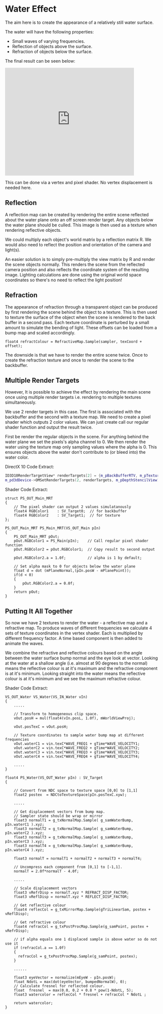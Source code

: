 # Water Effect

The aim here is to create the appearance of a relatively still water surface. 

The water will have the following properties:

- Small waves of varying frequencies.
- Reflection of objects above the surface.
- Refraction of objects below the surface.


The final result can be seen below: 

<iframe width="425" height="355" src="https://www.youtube.com/embed/0SPX0h42xCs" title="YouTube video player" frameborder="0" allow="accelerometer; autoplay; clipboard-write; encrypted-media; gyroscope; picture-in-picture" allowfullscreen></iframe>

This can be done via a vertex and pixel shader. No vertex displacement is needed here. 

## Reflection

A reflection map can be created by rendering the entire scene reflected about the water plane onto an off screen render target. Any objects below the water plane should be culled. This image is then used as a texture when rendering reflective objects.

We could multiply each object's world matrix by a reflection matrix R. We would also need to reflect the position and orientation of the camera and light(s).

An easier solution is to simply pre-multiply the view matrix by R and render the scene objects normally. This renders the scene from the reflected camera position and also reflects the coordinate system of the resulting image. Lighting calculations are done using the original world space coordinates so there's no need to reflect the light position!

## Refraction

The appearance of refraction through a transparent object can be produced by first rendering the scene behind the object to a texture. This is then used to texture the surface of the object when the scene is rendered to the back buffer in a second pass. Each texture coordinate is perturbed by a small amount to simulate the bending of light. These offsets can be loaded from a bump map and scaled accordingly.

```
float4 refractColour = RefractiveMap.Sample(sampler, texCoord + offset);
```

The downside is that we have to render the entire scene twice. Once to create the refraction texture and once to render the scene to the backbuffer.

## Multiple Render Targets

However, It is possible to achieve the effect by rendering the main scene once using multiple render targets i.e. rendering to multiple textures simultaneously.

We use 2 render targets in this case. The first is associated with the backbuffer and the second with a texture map. We need to create a pixel shader which outputs 2 color values. We can just create call our regular shader function and output the result twice.

First be render the regular objects in the scene. For anything behind the water plane we set the pixels's alpha channel to 0.  We then render the water using the texture map only sampling values where the alpha is 0. This ensures objects above the water don't contribute to (or bleed into)  the water color.

DirectX 10 Code Extract:

```c++
ID3D10RenderTargetView* renderTargets[2] = {m_pBackBufferRTV, m_pTextureMapRTV};
m_pd3dDevice->OMSetRenderTargets(2, renderTargets, m_pDepthStencilView);
```

Shader Code Extract:

```hlsl
struct PS_OUT_Main_MRT
{
    // The pixel shader can output 2 values simulatanously 
    float4 RGBColor1    : SV_Target0;  // for backbuffer
    float4 RGBColor2    : SV_Target1;  // for texture
};

PS_OUT_Main_MRT PS_Main_MRT(VS_OUT_Main pIn)
{
    PS_OUT_Main_MRT pOut;
    pOut.RGBColor1 = PS_Main(pIn);    // Call regular pixel shader function
    pOut.RGBColor2 = pOut.RGBColor1;  // Copy result to second output 

    pOut.RGBColor2.a = 1.0f;          // alpha is 1 by default;

    // Set alpha mask to 0 for objects below the water plane
    float d = dot (mPlaneNormal,(pIn.posW - mPlanePoint));
    if(d < 0)
    {
        pOut.RGBColor2.a = 0.0f;
    }
    return pOut;
}
```

## Putting It All Together

So now we have 2 textures to render the water  - a reflective map and a refractive map. 
To produce waves of different frequencies we calculate 4 sets of texture coordinates in the vertex shader. Each is multiplied by different frequency factor. A time based component is then added to animate the waves. 

We combine the refractive and reflective colours based on the angle between the water surface bump normal and the eye look at vector. Looking at the water at a shallow angle (i.e. almost at 90 degrees to the normal) means the reflective colour is at it's maximum and the refractive component is at  it's minimum. Looking straight into the water means the reflective colour is at it's minimum and we see the maximum refractive colour. 


Shader Code Extract:

```hlsl
VS_OUT_Water VS_Water(VS_IN_Water vIn)
{
    .....

    // Transform to homogeneous clip space.
    vOut.posH = mul(float4(vIn.posL, 1.0f), mWorldViewProj);

    vOut.posTexC = vOut.posH;

    // Texture coordinates to sample water bump map at different frequencies
    vOut.waterC1 = vin.texC*WAVE_FREQ1 + gTime*WAVE_VELOCITY1;
    vOut.waterC2 = vin.texC*WAVE_FREQ2 + gTime*WAVE_VELOCITY2;
    vOut.waterC3 = vin.texC*WAVE_FREQ3 + gTime*WAVE_VELOCITY3;
    vOut.waterC4 = vin.texC*WAVE_FREQ4 + gTime*WAVE_VELOCITY4;
    
    .....
}

float4 PS_Water(VS_OUT_Water pIn) : SV_Target
{

    // Convert from NDC space to texture space [0,0] to [1,1] 
    float2 postex  = NDCtoTextureSpace(pIn.posTexC.xyw); 

    .....       

    // Get displacement vectors from bump map.
    // Sampler state should be wrap or mirror
    float3 normalT1 = g_txNormalMap.Sample( g_samWaterBump, pIn.waterC1 ).xyz;
    float3 normalT2 = g_txNormalMap.Sample( g_samWaterBump, pIn.waterC2 ).xyz;
    float3 normalT3 = g_txNormalMap.Sample( g_samWaterBump, pIn.waterC3 ).xyz;
    float3 normalT4 = g_txNormalMap.Sample( g_samWaterBump, pIn.waterC4 ).xyz;

    float3 normalT = normalT1 + normalT2 + normalT3 + normalT4;

    // Uncompress each component from [0,1] to [-1,1].
    normalT = 2.0f*normalT - 4.0f;

    .....

    // Scale displacement vectors
    float3 vRefrDisp = normalT.xyz * REFRACT_DISP_FACTOR; 
    float3 vReflDisp = normalT.xyz * REFLECT_DISP_FACTOR;

    // Get reflective colour
    float4 reflecCol = g_txMirrorMap.Sample(gTriLinearSam, postex + vReflDisp);

    // Get refractive colour
    float4 refracCol = g_txPostProcMap.Sample(g_samPoint, postex + vRefrDisp);
    
    // if alpha equals one 1 displaced sample is above water so do not use it
    if (refracCol.a == 1.0f)
    {
      refracCol = g_txPostProcMap.Sample(g_samPoint, postex);
    }

    ......

    float3 eyeVector = normalize(mEyeW - pIn.posW);
    float NdotL = max(dot(eyeVector, bumpedNormalW), 0);
    // Calculate fresnel for reflected colour.
    float  fresnel  = max(0.0, 0.2 + 0.8 * pow(1-NdotL, 5); 
    float3 watercolor = reflecCol * fresnel + refracCol * NdotL ;

    return watercolor;                         
}        
```
